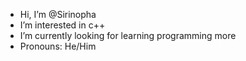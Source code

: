 - Hi, I’m @Sirinopha
- I’m interested in c++
- I’m currently looking for learning programming more
- Pronouns: He/Him

<!---
Sirinopha/Sirinopha is a ✨ special ✨ repository because its `README.md` (this file) appears on your GitHub profile.
You can click the Preview link to take a look at your changes.
--->

